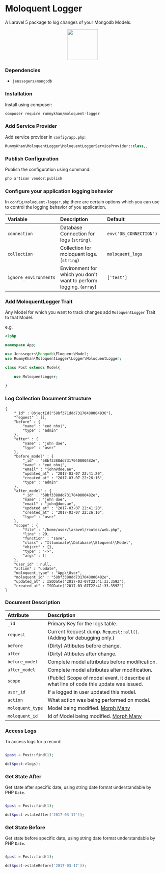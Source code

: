 Moloquent Logger
===============

A Laravel 5 package to log changes of your Mongodb Models.

<p align="center">
<img src="http://rehanmanzoor.me/moloquent-logger.png" height="100">
</p>

### Dependencies
- `jenssegers/mongodb`

### Installation

Install using composer:

```bash
composer require rummykhan/moloquent-logger
```

### Add Service Provider

Add service provider in `config/app.php`:

```php
RummyKhan\MoloquentLogger\MoloquentLoggerServiceProvider::class,,
```

### Publish Configuration

Publish the configuration using command:

```bash
php artisan vendor:publish
```
### Configure your application logging behavior
In `config/moloquent-logger.php` there are certain options which you can use to control the logging behavior of you application.

| Variable               | Description                                                       | Default                 |
|:---------------------- |:------------------------------------------------------------------|:------------------------| 
| `connection`           |  Database Connection for logs (`string`).                         | `env('DB_CONNECTION')`  |
| `collection`           | Collection for moloquent logs. (`string`)                         |   `moloquent_logs`      |
| `ignore_environments`  | Environment for which you don't want to perform logging. (`array`)|    `['test']`           |

### Add MoloquentLogger Trait
Any Model for which you want to track changes add `MoloquentLogger` Trait to that Model.

e.g.
```php
<?php

namespace App;

use Jenssegers\Mongodb\Eloquent\Model;
use RummyKhan\MoloquentLogger\Logger\MoloquentLogger;

class Post extends Model{
    
    use MoloquentLogger;
    
}

```

### Log Collection Document Structure

```bson
{
    "_id" : ObjectId("58bf371ddd73170408004836"),
    "request" : [],
    "before" : {
        "name" : "eod nhoj",
        "type" : "admin"
    },
    "after" : {
        "name" : "john doe",
        "type" : "user"
    },
    "before_model" : {
        "_id" : "58bf3388dd7317040800482e",
        "name" : "eod nhoj",
        "email" : "john@doe.ae",
        "updated_at" : "2017-03-07 22:41:20",
        "created_at" : "2017-03-07 22:26:16",
        "type" : "admin"
    },
    "after_model" : {
        "_id" : "58bf3388dd7317040800482e",
        "name" : "john doe",
        "email" : "john@doe.ae",
        "updated_at" : "2017-03-07 22:41:20",
        "created_at" : "2017-03-07 22:26:16",
        "type" : "user"
    },
    "scope" : {
        "file" : "/home/user/laravel/routes/web.php",
        "line" : 29,
        "function" : "save",
        "class" : "Illuminate\\Database\\Eloquent\\Model",
        "object" : {},
        "type" : "->",
        "args" : []
    },
    "user_id" : null,
    "action" : "update",
    "moloquent_type" : "App\\User",
    "moloquent_id" : "58bf3388dd7317040800482e",
    "updated_at" : ISODate("2017-03-07T22:41:33.359Z"),
    "created_at" : ISODate("2017-03-07T22:41:33.359Z")
}
```
### Document Description

| Attribute               | Description                                                       |
|:----------------------  |:------------------------------------------------------------------| 
| `_id`                   |  Primary Key for the logs table.                         |
| `request`               | Current Request dump. `Request::all()`. (Adding for debugging only.)                         |
| `before`                | (Dirty) Attibutes before change.|
| `after`                 | (Dirty) Attibutes after change.|
| `before_model`          | Complete model attributes before modification.|
| `after_model`           | Complete model attributes after modification.|
| `scope`                 | (Public) Scope of model event, it describe at what line of code this update was issued.|
| `user_id`               | If a logged in user updated this model.|
| `action`                | What action was being performed on model.|
| `moloquent_type`        | Model being modified. [Morph Many](https://laravel.com/docs/5.3/eloquent-relationships#polymorphic-relations)|
| `moloquent_id`          | Id of Model being modified. [Morph Many](https://laravel.com/docs/5.3/eloquent-relationships#polymorphic-relations)|

### Access Logs
To access logs for a record
```php

$post = Post::find(1);

dd($post->logs);

```

### Get State After
Get state after specific date, using string date format understandable by PHP `Date`.
```php

$post = Post::find(1);

dd($post->stateAfter('2017-03-17'));

```

### Get State Before
Get state before specific date, using string date format understandable by PHP `Date`.
```php

$post = Post::find(1);

dd($post->stateBefore('2017-03-17'));

```